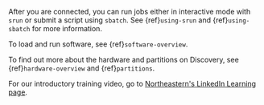 
After you are connected, you can run jobs either in interactive mode with `srun` or submit a script using `sbatch`. See {ref}`using-srun` and {ref}`using-sbatch` for more information.

To load and run software, see {ref}`software-overview`.

To find out more about the hardware and partitions on Discovery, see {ref}`hardware-overview` and {ref}`partitions`.

For our introductory training video, go to [Northeastern's LinkedIn Learning page].

[Northeastern's LinkedIn Learning page]: https://www.linkedin.com/checkpoint/enterprise/login/74653650?pathWildcard=74653650&application=learning&redirect=https%3A%2F%2Fwww%2Elinkedin%2Ecom%2Flearning%2Fcontent%2F1139340%3Fu%3D74653650
